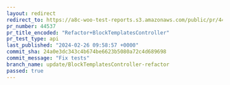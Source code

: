 ```yaml
---
layout: redirect
redirect_to: https://a8c-woo-test-reports.s3.amazonaws.com/public/pr/44537/api/index.html
pr_number: 44537
pr_title_encoded: "Refactor+BlockTemplatesController"
pr_test_type: api
last_published: "2024-02-26 09:58:57 +0000"
commit_sha: 24a0e3dc343c4b674be6623b5080a72c4d689698
commit_message: "Fix tests"
branch_name: update/BlockTemplatesController-refactor
passed: true
---
```

